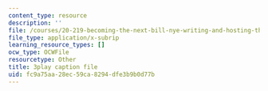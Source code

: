 ```yaml
---
content_type: resource
description: ''
file: /courses/20-219-becoming-the-next-bill-nye-writing-and-hosting-the-educational-show-january-iap-2015/fc9a75aa28ec59ca8294dfe3b9b0d77b_VQi6t2NfWig.vtt
file_type: application/x-subrip
learning_resource_types: []
ocw_type: OCWFile
resourcetype: Other
title: 3play caption file
uid: fc9a75aa-28ec-59ca-8294-dfe3b9b0d77b
---
```

